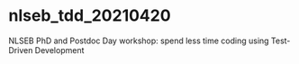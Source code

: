 # nlseb_tdd_20210420
NLSEB PhD and Postdoc Day workshop: spend less time coding using Test-Driven Development
